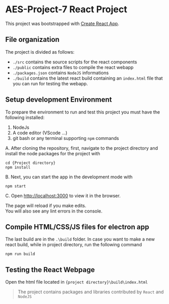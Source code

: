 # AES-Project-7 React Project

This project was bootstrapped with [Create React App](https://github.com/facebook/create-react-app).

## File organization
The project is divided as follows:
- `./src` contains the source scripts for the react components
- `./public` contains extra files to compile the react webapp
- `./packages.json` contains `NodeJS` informations
- `./build` contains the latest react build containing an `index.html` file that you can run for testing the webapp.


## Setup development Environment

To prepare the environment to run and test this project you must have the following installed:

1. NodeJs
2. A code editor (VScode ...)
3. git bash or any terminal supporting `npm` commands

A.  After cloning the repository, first, navigate to the project directory and install the node packages for the project with
```
cd {Project directory}
npm install
```
B. Next, you can start the app in the development mode with
```
npm start
```

C. Open [http://localhost:3000](http://localhost:3000) to view it in the browser.

The page will reload if you make edits.\
You will also see any lint errors in the console.

## Compile HTML/CSS/JS files for electron app

The last build are in the `.\build` folder.
In case you want to make a new react build, while in project directory, run the following command

```
npm run build
```

## Testing the React Webpage

Open the html file located in `{project directory}\build\index.html`

> The project contains packages and libraries contributed by `React` and `NodeJS`